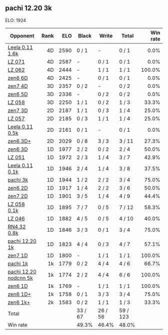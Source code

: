 ## pachi 12.20 3k ##

ELO: 1924

Opponent | Rank | ELO | Black | Write | Total | Win rate
---------|-----:|----:|-------|-------|-------|-------:
[Leela 0.11 1.6k](Leela%200.11%201.6k.md) | 4D | 2590 | 0 / 1 | - | 0 / 1 | 0.0%
[LZ 071](LZ%20071.md) | 4D | 2587 | - | 0 / 1 | 0 / 1 | 0.0%
[LZ 062](LZ%20062.md) | 4D | 2444 | - | 1 / 1 | 1 / 1 | 100.0%
[zen6 6D](zen6%206D.md) | 4D | 2425 | - | 0 / 1 | 0 / 1 | 0.0%
[zen7 4D](zen7%204D.md) | 3D | 2357 | 0 / 2 | - | 0 / 2 | 0.0%
[zen6 5D](zen6%205D.md) | 3D | 2336 | - | 0 / 2 | 0 / 2 | 0.0%
[LZ 058](LZ%20058.md) | 3D | 2250 | 1 / 1 | 0 / 2 | 1 / 3 | 33.3%
[zen7 3D](zen7%203D.md) | 2D | 2187 | 1 / 1 | 0 / 3 | 1 / 4 | 25.0%
[LZ 057](LZ%20057.md) | 2D | 2185 | 0 / 3 | 1 / 1 | 1 / 4 | 25.0%
[Leela 0.11 0.5k](Leela%200.11%200.5k.md) | 2D | 2161 | 0 / 1 | - | 0 / 1 | 0.0%
[zen6 3D+](zen6%203D+.md) | 2D | 2029 | 0 / 8 | 3 / 3 | 3 / 11 | 27.3%
[zen6 3D](zen6%203D.md) | 1D | 1977 | 2 / 2 | 0 / 2 | 2 / 4 | 50.0%
[LZ 051](LZ%20051.md) | 1D | 1972 | 2 / 3 | 1 / 4 | 3 / 7 | 42.9%
[Leela 0.11 0.1k](Leela%200.11%200.1k.md) | 1D | 1946 | 2 / 4 | 1 / 4 | 3 / 8 | 37.5%
[pachi 3k](pachi%203k.md) | 1D | 1944 | 1 / 2 | 2 / 2 | 3 / 4 | 75.0%
[zen6 2D](zen6%202D.md) | 1D | 1917 | 1 / 4 | 2 / 2 | 3 / 6 | 50.0%
[zen7 2D](zen7%202D.md) | 1D | 1901 | 3 / 5 | 1 / 4 | 4 / 9 | 44.4%
[LZ 058 0.1k](LZ%20058%200.1k.md) | 1D | 1895 | 7 / 7 | 0 / 5 | 7 / 12 | 58.3%
[LZ 046](LZ%20046.md) | 1D | 1882 | 4 / 5 | 0 / 5 | 4 / 10 | 40.0%
[RN4.32 0.8k](RN4.32%200.8k.md) | 1D | 1846 | 3 / 3 | 0 / 1 | 3 / 4 | 75.0%
[pachi 12.20 1k](pachi%2012.20%201k.md) | 1D | 1823 | 4 / 4 | 0 / 3 | 4 / 7 | 57.1%
[zen7 1D](zen7%201D.md) | 1D | 1800 | - | 1 / 1 | 1 / 1 | 100.0%
[pachi 1k](pachi%201k.md) | 1k | 1779 | 0 / 2 | 4 / 4 | 4 / 6 | 66.7%
[pachi 12.20 nodcnn 5k](pachi%2012.20%20nodcnn%205k.md) | 1k | 1774 | 2 / 2 | 4 / 4 | 6 / 6 | 100.0%
[zen6 1D](zen6%201D.md) | 1k | 1769 | - | 1 / 1 | 1 / 1 | 100.0%
[zen6 1D+](zen6%201D+.md) | 1k | 1758 | 0 / 1 | 3 / 3 | 3 / 4 | 75.0%
[zen6 1k+](zen6%201k+.md) | 2k | 1583 | 0 / 2 | 1 / 1 | 1 / 3 | 33.3%
Total | | | 33 / 67 | 26 / 56 | 59 / 123 | 
Win rate| | | 49.3% | 46.4% | 48.0% | 
